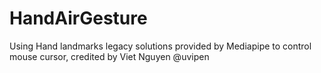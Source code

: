 # HandAirGesture
Using Hand landmarks legacy solutions provided by Mediapipe to control mouse cursor, credited by Viet Nguyen @uvipen
